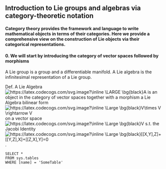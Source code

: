 ## Introduction to Lie groups and algebras via category-theoretic notation

#### Category theory provides the framework and language to write mathematical objects in terms of their categories. Here we provide a comprehensive view on the construction of Lie objects via their categorical representations. 

#### 0. We will start by introducing the category of vector spaces followed by morphisms

A Lie group is a group and a differentiable manifold. 
A Lie algebra is the infinitesimal representation of a Lie group.

Def. A Lie Algebra <img src="https://latex.codecogs.com/svg.image?\inline&space;\LARGE&space;\bg{black}A" title="https://latex.codecogs.com/svg.image?\inline \LARGE \bg{black}A" /> is an object in the category of vector spaces together with a morphism a Lie Algebra bilinear form <img src="https://latex.codecogs.com/svg.image?\inline&space;\Large&space;\bg{black}V\times&space;V&space;\rightarrow&space;V" title="https://latex.codecogs.com/svg.image?\inline \Large \bg{black}V\times V \rightarrow V" /> on a vector space <img src="https://latex.codecogs.com/svg.image?\inline&space;\Large&space;\bg{black}V&space;" title="https://latex.codecogs.com/svg.image?\inline \Large \bg{black}V " /> s.t. the Jacobi Identity <img src="https://latex.codecogs.com/svg.image?\inline&space;\Large&space;\bg{black}[[X,Y],Z]&plus;[[Y,Z],X]&plus;[[Z,X],Y]=0" title="https://latex.codecogs.com/svg.image?\inline \Large \bg{black}[[X,Y],Z]+[[Y,Z],X]+[[Z,X],Y]=0" />.

 ```tsql
 SELECT *
 FROM sys.tables
 WHERE [name] = 'SomeTable'
 ```
